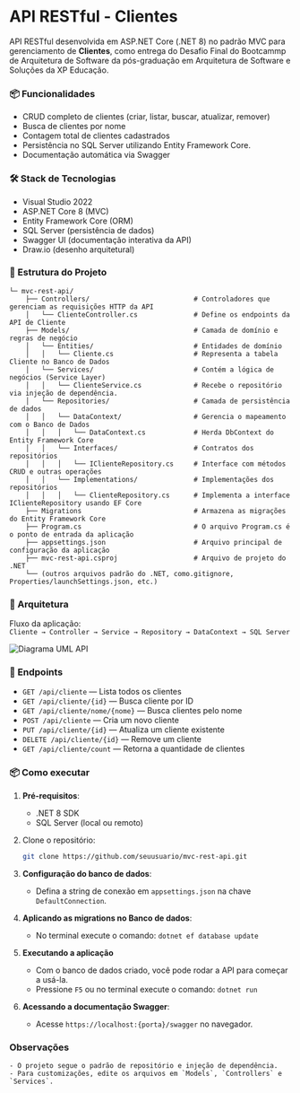 # API RESTful - Clientes

API RESTful desenvolvida em ASP.NET Core (.NET 8) no padrão MVC para gerenciamento de **Clientes**, como entrega do Desafio Final do Bootcammp de Arquitetura de Software da pós-graduação em Arquitetura de Software e Soluções da XP Educação. 

### 📦 Funcionalidades

- CRUD completo de clientes (criar, listar, buscar, atualizar, remover)
- Busca de clientes por nome
- Contagem total de clientes cadastrados
- Persistência no SQL Server utilizando Entity Framework Core.
- Documentação automática via Swagger
  
### 🛠️ Stack de Tecnologias

- Visual Studio 2022
- ASP.NET Core 8 (MVC)
- Entity Framework Core (ORM)
- SQL Server (persistência de dados)
- Swagger UI (documentação interativa da API)
- Draw.io (desenho arquitetural) 
  
### 📂 Estrutura do Projeto
```
└─ mvc-rest-api/ 
    ├── Controllers/                          # Controladores que gerenciam as requisições HTTP da API 
    │   └── ClienteController.cs              # Define os endpoints da API de Cliente 
    ├── Models/                               # Camada de domínio e regras de negócio 
    │   └── Entities/                         # Entidades de domínio 
    │   │   └── Cliente.cs                    # Representa a tabela Cliente no Banco de Dados 
    │   └── Services/                         # Contém a lógica de negócios (Service Layer) 
    │   │   └── ClienteService.cs             # Recebe o repositório via injeção de dependência. 
    │   └── Repositories/                     # Camada de persistência de dados 
    │   │   └── DataContext/                  # Gerencia o mapeamento com o Banco de Dados 
    │   │   │   └── DataContext.cs            # Herda DbContext do Entity Framework Core 
    │   │   └── Interfaces/                   # Contratos dos repositórios 
    │   │   │   └── IClienteRepository.cs     # Interface com métodos CRUD e outras operações 
    │   │   └── Implementations/              # Implementações dos repositórios 
    │   │   │   └── ClienteRepository.cs      # Implementa a interface IClienteRepository usando EF Core 
    ├── Migrations                            # Armazena as migrações do Entity Framework Core
    ├── Program.cs                            # O arquivo Program.cs é o ponto de entrada da aplicação 
    ├── appsettings.json                      # Arquivo principal de configuração da aplicação 
    ├── mvc-rest-api.csproj                   # Arquivo de projeto do .NET 
    └── (outros arquivos padrão do .NET, como.gitignore, Properties/launchSettings.json, etc.) 
```

### 📐 Arquitetura 
Fluxo da aplicação:  
``` Cliente → Controller → Service → Repository → DataContext → SQL Server ```

![Diagrama UML API](UML%20API%20Rest%20Cliente.png)

### 🔗 Endpoints

- `GET /api/cliente` — Lista todos os clientes
- `GET /api/cliente/{id}` — Busca cliente por ID
- `GET /api/cliente/nome/{nome}` — Busca clientes pelo nome
- `POST /api/cliente` — Cria um novo cliente
- `PUT /api/cliente/{id}` — Atualiza um cliente existente
- `DELETE /api/cliente/{id}` — Remove um cliente
- `GET /api/cliente/count` — Retorna a quantidade de clientes

### 📦 Como executar

1. **Pré-requisitos**:
   - .NET 8 SDK
   - SQL Server (local ou remoto)

2. Clone o repositório:  
   ```bash
   git clone https://github.com/seuusuario/mvc-rest-api.git
   
3. **Configuração do banco de dados**:
   - Defina a string de conexão em `appsettings.json` na chave `DefaultConnection`.

4. **Aplicando as migrations no Banco de dados**:
    - No terminal execute o comando: `dotnet ef database update`

4. **Executando a aplicação**
    - Com o banco de dados criado, você pode rodar a API para começar a usá-la.
    - Pressione `F5` ou no terminal execute o comando: `dotnet run`
    
5. **Acessando a documentação Swagger**:
    - Acesse `https://localhost:{porta}/swagger` no navegador.

### Observações

    - O projeto segue o padrão de repositório e injeção de dependência.
    - Para customizações, edite os arquivos em `Models`, `Controllers` e `Services`.
